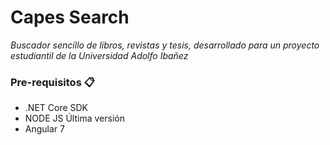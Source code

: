 # Capes Search

_Buscador sencillo de libros, revistas y tesis, desarrollado para un proyecto estudiantil de la Universidad Adolfo Ibañez_

### Pre-requisitos 📋

* .NET Core SDK
* NODE JS Última versión
* Angular 7